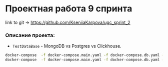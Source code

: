 # Проектная работа 9 спринта
link to git -> https://github.com/KseniiaKarpova/ugc_sprint_2

### Описание проекта:
- `TestDataBase` - MongoDB vs Postgres vs Clickhouse. 

```bash
docker-compose  -f docker-compose.main.yaml -f docker-compose.db.yaml -f docker-compose.elk.yaml build
docker-compose  -f docker-compose.main.yaml -f docker-compose.db.yaml -f docker-compose.elk.yaml up
```

